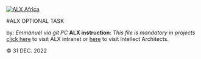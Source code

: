 [![ALX Africa](https://www.alxafrica.com/wp-content/uploads/2022/01/header-logo.png)](https://alxafrica.com "ALX Africa logo")

#ALX OPTIONAL TASK

by: _Emmanuel via git PC_
**ALX instruction**: _This file is mandatory in projects_
[click here][1] to visit ALX intranet or [here][2] to visit Intellect Architects.

[1]: https://alx-intranet.hbtn.io/
[2]: https://intellectarchitects.com.ng

&copy; 31 DEC. 2022
